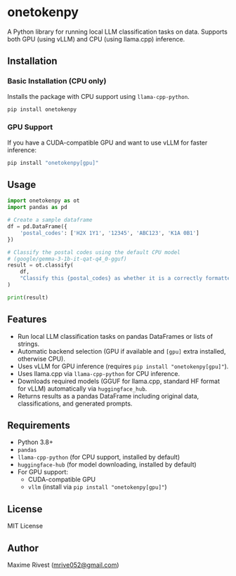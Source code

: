 # onetokenpy

A Python library for running local LLM classification tasks on data. Supports both GPU (using vLLM) and CPU (using llama.cpp) inference.

## Installation

### Basic Installation (CPU only)
Installs the package with CPU support using `llama-cpp-python`.
```bash
pip install onetokenpy
```

### GPU Support
If you have a CUDA-compatible GPU and want to use vLLM for faster inference:
```bash
pip install "onetokenpy[gpu]"
```

## Usage

```python
import onetokenpy as ot
import pandas as pd

# Create a sample dataframe
df = pd.DataFrame({
    'postal_codes': ['H2X 1Y1', '12345', 'ABC123', 'K1A 0B1']
})

# Classify the postal codes using the default CPU model
# (google/gemma-3-1b-it-qat-q4_0-gguf)
result = ot.classify(
    df,
    "Classify this {postal_codes} as whether it is a correctly formatted Canadian postal code. Answer only by Yes or No"
)

print(result)
```

## Features

- Run local LLM classification tasks on pandas DataFrames or lists of strings.
- Automatic backend selection (GPU if available and `[gpu]` extra installed, otherwise CPU).
- Uses vLLM for GPU inference (requires `pip install "onetokenpy[gpu]"`).
- Uses llama.cpp via `llama-cpp-python` for CPU inference.
- Downloads required models (GGUF for llama.cpp, standard HF format for vLLM) automatically via `huggingface_hub`.
- Returns results as a pandas DataFrame including original data, classifications, and generated prompts.

## Requirements

- Python 3.8+
- `pandas`
- `llama-cpp-python` (for CPU support, installed by default)
- `huggingface-hub` (for model downloading, installed by default)
- For GPU support: 
    - CUDA-compatible GPU
    - `vllm` (install via `pip install "onetokenpy[gpu]"`)

## License

MIT License

## Author

Maxime Rivest (mrive052@gmail.com) 